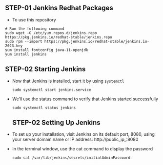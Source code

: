 ## STEP-01 Jenkins Redhat Packages

- To use this repository
```
# Run the following command
sudo wget -O /etc/yum.repos.d/jenkins.repo https://pkg.jenkins.io/redhat-stable/jenkins.repo
sudo rpm --import https://pkg.jenkins.io/redhat-stable/jenkins.io-2023.key
yum install fontconfig java-11-openjdk
yum install jenkins
```

## STEP-02 Starting Jenkins

- Now that Jenkins is installed, start it by using `systemctl`
  ```
  sudo systemctl start jenkins.service
  ```

- We’ll use the status command to verify that Jenkins started successfully
    ```
    sudo systemctl status jenkins
    ```

    ## STEP-02 Setting Up Jenkins

- To set up your installation, visit Jenkins on its default port, 8080, using your server domain name or IP address: http://public_ip_:8080
- In the terminal window, use the cat command to display the password
  
  ```
  sudo cat /var/lib/jenkins/secrets/initialAdminPassword
  ```
